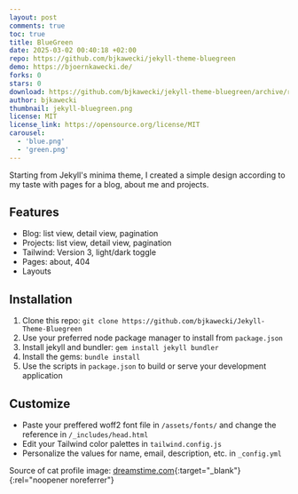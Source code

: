 ```yaml
---
layout: post
comments: true
toc: true
title: BlueGreen
date: 2025-03-02 00:40:18 +02:00
repo: https://github.com/bjkawecki/jekyll-theme-bluegreen
demo: https://bjoernkawecki.de/
forks: 0
stars: 0
download: https://github.com/bjkawecki/jekyll-theme-bluegreen/archive/refs/heads/main.zip
author: bjkawecki
thumbnail: jekyll-bluegreen.png
license: MIT
license_link: https://opensource.org/license/MIT
carousel:
  - 'blue.png'
  - 'green.png'
---
```


Starting from Jekyll's minima theme, I created a simple design according to my taste with pages for a blog, about me and projects.

## Features

- Blog: list view, detail view, pagination
- Projects: list view, detail view, pagination
- Tailwind: Version 3, light/dark toggle
- Pages: about, 404
- Layouts

## Installation

1. Clone this repo: `git clone https://github.com/bjkawecki/Jekyll-Theme-Bluegreen`
2. Use your preferred node package manager to install from `package.json`
3. Install jekyll and bundler: `gem install jekyll bundler`
4. Install the gems: `bundle install`
5. Use the scripts in `package.json` to build or serve your development application

## Customize

- Paste your preffered woff2 font file in `/assets/fonts/` and change the reference in `/_includes/head.html`
- Edit your Tailwind color palettes in `tailwind.config.js`
- Personalize the values for name, email, description, etc. in `_config.yml`

Source of cat profile image: [dreamstime.com](https://www.dreamstime.com/adorable-minty-green-cat-cartoon-design-perfect-playful-illustrations-image354438289){:target="_blank"}{:rel="noopener noreferrer"}
